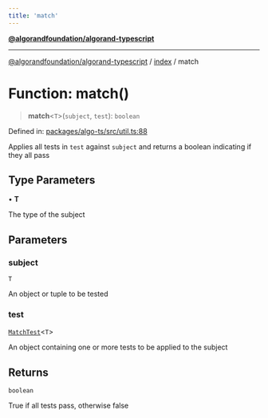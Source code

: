 ```yaml
---
title: 'match'
---
```


[**@algorandfoundation/algorand-typescript**](../../README.md)

---

[@algorandfoundation/algorand-typescript](../../README.md) / [index](../README.md) / match

# Function: match()

> **match**\<`T`\>(`subject`, `test`): `boolean`

Defined in: [packages/algo-ts/src/util.ts:88](https://github.com/algorandfoundation/puya-ts/blob/main/packages/algo-ts/src/util.ts#L88)

Applies all tests in `test` against `subject` and returns a boolean indicating if they all pass

## Type Parameters

• **T**

The type of the subject

## Parameters

### subject

`T`

An object or tuple to be tested

### test

[`MatchTest`](../-internal-/type-aliases/MatchTest.md)\<`T`\>

An object containing one or more tests to be applied to the subject

## Returns

`boolean`

True if all tests pass, otherwise false
